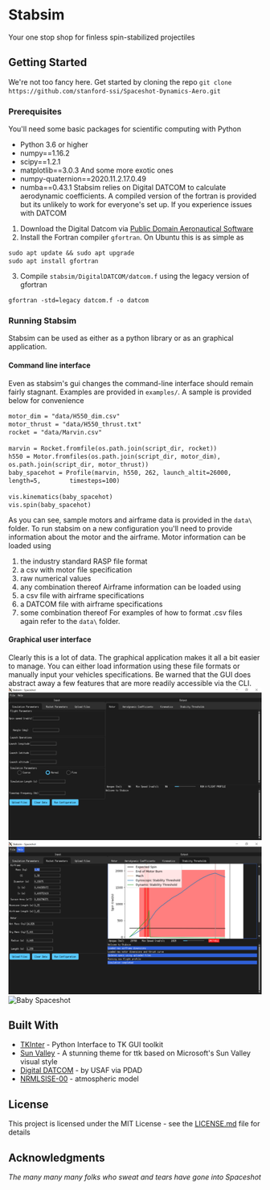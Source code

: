 # Stabsim
Your one stop shop for finless spin-stabilized projectiles

## Getting Started
We're not too fancy here. Get started by cloning the repo
`git clone https://github.com/stanford-ssi/Spaceshot-Dynamics-Aero.git`

### Prerequisites
You'll need some basic packages for scientific computing with Python
- Python 3.6 or higher
- numpy==1.16.2
- scipy==1.2.1
- matplotlib==3.0.3
And some more exotic ones
- numpy-quaternion==2020.11.2.17.0.49
- numba==0.43.1
Stabsim relies on Digital DATCOM to calculate aerodynamic coefficients. A compiled version of the fortran is provided but its unlikely to work for everyone's set up. If you experience issues with DATCOM
1. Download the Digital Datcom via [Public Domain Aeronautical Software](http://www.pdas.com/datcom.html)
2. Install the Fortran compiler `gfortran`. On Ubuntu this is as simple as
```
sudo apt update && sudo apt upgrade
sudo apt install gfortran
```
3. Compile `stabsim/DigitalDATCOM/datcom.f` using the legacy version of gfortran
```
gfortran -std=legacy datcom.f -o datcom
``` 

### Running Stabsim
Stabsim can be used as either as a python library or as an graphical application.
#### Command line interface
Even as stabsim's gui changes the command-line interface should remain fairly stagnant. Examples are provided in `examples/`. A sample is provided below for convenience
```
motor_dim = "data/H550_dim.csv"
motor_thrust = "data/H550_thrust.txt"
rocket = "data/Marvin.csv"

marvin = Rocket.fromfile(os.path.join(script_dir, rocket))
h550 = Motor.fromfiles(os.path.join(script_dir, motor_dim), os.path.join(script_dir, motor_thrust))
baby_spacehot = Profile(marvin, h550, 262, launch_altit=26000, length=5,        timesteps=100)

vis.kinematics(baby_spacehot)
vis.spin(baby_spacehot)
```
As you can see, sample motors and airframe data is provided in the `data\` folder. To run stabsim on a new configuration you'll need to provide information about the motor and the airframe. Motor information can be loaded using
1. the industry standard RASP file format
2. a csv with motor file specification
3. raw numerical values
4. any combination thereof
Airframe information can be loaded using
1. a csv file with airframe specifications
2. a DATCOM file with airframe specifications
3. some combination thereof
For examples of how to format .csv files again refer to the `data\` folder.
#### Graphical user interface
Clearly this is a lot of data. The graphical application makes it all a bit easier to manage. You can either load information using these file formats or manually input your vehicles specifications. Be warned that the GUI does abstract away a few features that are more readily accessible via the CLI.
![Stabsim at Startup](/assets/startup.PNG)
![Spaceshot](/assets/spaceshot.PNG)
![Baby Spaceshot](/assets/baby_spacehot.PNG)

## Built With
* [TKInter](https://docs.python.org/3/library/tkinter.html) - Python Interface to TK GUI toolkit
* [Sun Valley](https://github.com/rdbende/Sun-Valley-ttk-theme) - A stunning theme for ttk based on Microsoft's Sun Valley visual style
* [Digital DATCOM](http://www.pdas.com/datcomdownload.html) - by USAF via PDAD
* [NRMLSISE-00](https://github.com/DeepHorizons/Python-NRLMSISE-00) - atmospheric model

## License
This project is licensed under the MIT License - see the [LICENSE.md](LICENSE.md) file for details

## Acknowledgments
_The many many many folks who sweat and tears have gone into Spaceshot_


